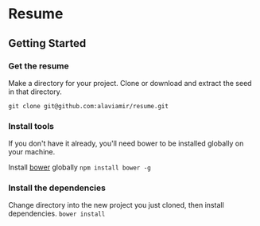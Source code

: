 # Resume

## Getting Started

### Get the resume
Make a directory for your project.  Clone or download and extract the seed in that directory.
```
git clone git@github.com:alaviamir/resume.git
```

### Install tools
If you don't have it already, you'll need bower to be installed globally on your machine.  

Install [bower](https://bower.io/) globally `npm install bower -g`  

### Install the dependencies
Change directory into the new project you just cloned, then install dependencies.
`bower install`
